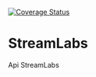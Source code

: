 [![Coverage Status](https://coveralls.io/repos/tnovas/streamLabs/badge.svg?branch=master)](https://coveralls.io/r/tnovs/streamLabs?branch=master)

# StreamLabs
Api StreamLabs
